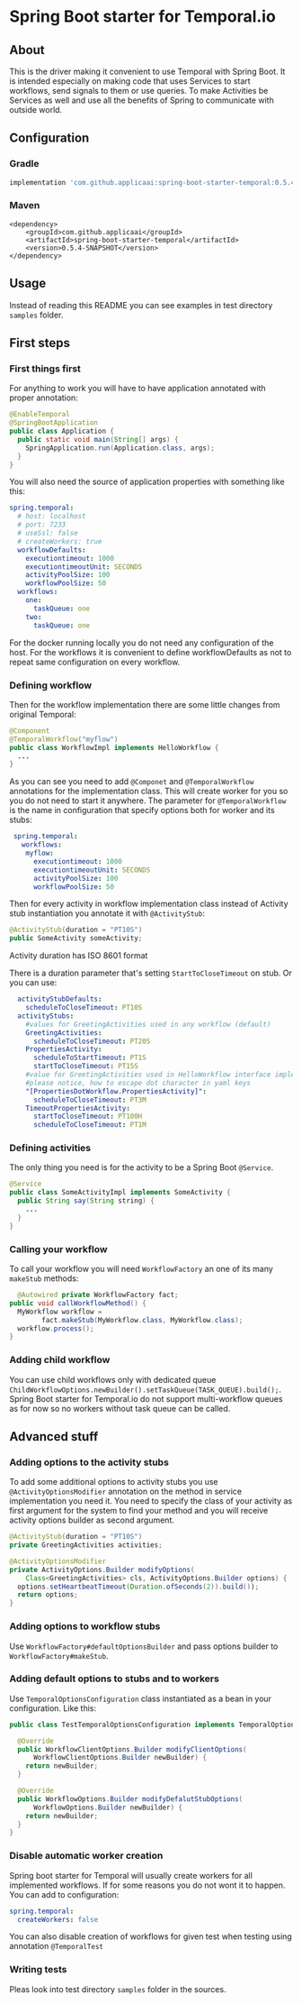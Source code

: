 # Spring Boot starter for Temporal.io
## About
This is the driver making it convenient to use Temporal with Spring Boot. It is intended especially on making code that uses Services to start workflows, send signals to them or use queries. To make Activities be Services as well and use all the benefits of Spring to communicate with outside world.

## Configuration

### Gradle
```gradle
implementation 'com.github.applicaai:spring-boot-starter-temporal:0.5.4-SNAPSHOT'
```

### Maven
```maven
<dependency>
    <groupId>com.github.applicaai</groupId>
    <artifactId>spring-boot-starter-temporal</artifactId>
    <version>0.5.4-SNAPSHOT</version>
</dependency>
```
## Usage

Instead of reading this README you can see examples in test directory `samples` folder.
## First steps
### First things first

For anything to work you will have to have application annotated with
proper annotation:
```java
@EnableTemporal
@SpringBootApplication
public class Application {
  public static void main(String[] args) {
    SpringApplication.run(Application.class, args);
  }
}
```
You will also need the source of application properties with something like this:
```yaml
spring.temporal:
  # host: localhost
  # port: 7233
  # useSsl: false
  # createWorkers: true
  workflowDefaults:
    executiontimeout: 1000
    executiontimeoutUnit: SECONDS
    activityPoolSize: 100
    workflowPoolSize: 50
  workflows:
    one:
      taskQueue: one
    two:
      taskQueue: one
```
For the docker running locally you do not need any configuration of the host. For the workflows it is convenient to define workflowDefaults as 
not to repeat same configuration on every workflow.

### Defining workflow 
Then for the workflow implementation there are some little changes from 
original Temporal:
```java
@Component
@TemporalWorkflow("myflow")
public class WorkflowImpl implements HelloWorkflow {
  ...
}
```

As you can see you need to add `@Componet` and `@TemporalWorkflow` annotations for the implementation class. This will create worker for you so you do not need to start it anywhere. The parameter for `@TemporalWorkflow` is the name in configuration that specify
options both for worker and its stubs:

```yaml
 spring.temporal:
   workflows:
    myflow:
      executiontimeout: 1000
      executiontimeoutUnit: SECONDS
      activityPoolSize: 100
      workflowPoolSize: 50
```

Then for every activity in workflow implementation class instead of 
Activity stub instantiation you annotate it with `@ActivityStub`:

```java
@ActivityStub(duration = "PT10S")
public SomeActivity someActivity;
```

Activity duration has ISO 8601 format

There is a duration parameter that's setting `StartToCloseTimeout` on stub.
Or you can use:
```yaml
  activityStubDefaults:
    scheduleToCloseTimeout: PT10S
  activityStubs:
    #values for GreetingActivities used in any workflow (default)
    GreetingActivities:
      scheduleToCloseTimeout: PT20S
    PropertiesActivity:
      scheduleToStartTimeout: PT1S
      startToCloseTimeout: PT15S
    #value for GreetingActivities used in HelloWorkflow interface implementation; it has higher precedence than the default
    #please notice, how to escape dot character in yaml keys 
    "[PropertiesDotWorkflow.PropertiesActivity]":
      scheduleToCloseTimeout: PT3M
    TimeoutPropertiesActivity:
      startToCloseTimeout: PT100H
      scheduleToCloseTimeout: PT1M
```

### Defining activities
The only thing you need is for the activity to be a Spring Boot `@Service`.
```java
@Service
public class SomeActivityImpl implements SomeActivity {
  public String say(String string) {
    ...
  }
}
```

### Calling your workflow

To call your workflow you will need `WorkflowFactory` an one of its many
`makeStub` methods:

```java
  @Autowired private WorkflowFactory fact;
public void callWorkflowMethod() {
  MyWorkflow workflow = 
        fact.makeStub(MyWorkflow.class, MyWorkflow.class);
  workflow.process();
}

```
### Adding child workflow

You can use child workflows only with dedicated queue `ChildWorkflowOptions.newBuilder().setTaskQueue(TASK_QUEUE).build();`.
Spring Boot starter for Temporal.io do not support multi-workflow queues as for now so no workers without task queue can be called.

## Advanced stuff

### Adding options to the activity stubs

To add some additional options to activity stubs you use
`@ActivityOptionsModifier` annotation on the method in 
service implementation you need it. You need to specify
the class of your activity as first argument for the system
to find your method and you will receive activity options 
builder as second argument.

```java
@ActivityStub(duration = "PT10S")
private GreetingActivities activities;

@ActivityOptionsModifier
private ActivityOptions.Builder modifyOptions(
    Class<GreetingActivities> cls, ActivityOptions.Builder options) {
  options.setHeartbeatTimeout(Duration.ofSeconds(2)).build());
  return options;
}
```

### Adding options to workflow stubs

Use `WorkflowFactory#defaultOptionsBuilder` and pass options builder to 
`WorkflowFactory#makeStub`.

### Adding default options to stubs and to workers

Use `TemporalOptionsConfiguration` class instantiated as a bean in your configuration.
Like this:
```java
public class TestTemporalOptionsConfiguration implements TemporalOptionsConfiguration {

  @Override
  public WorkflowClientOptions.Builder modifyClientOptions(
      WorkflowClientOptions.Builder newBuilder) {
    return newBuilder;
  }

  @Override
  public WorkflowOptions.Builder modifyDefalutStubOptions(
      WorkflowOptions.Builder newBuilder) {
    return newBuilder;
  }
}
```
### Disable automatic worker creation

Spring boot starter for Temporal will usually create workers for all implemented workflows.
If for some reasons you do not wont it to happen. You can add to configuration:
```yaml
spring.temporal:
  createWorkers: false
```

You can also disable creation of workflows for given test when testing using annotation `@TemporalTest`
### Writing tests

Pleas look into test directory `samples` folder in the sources.


